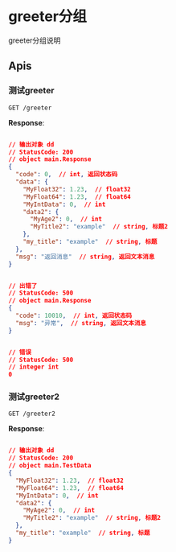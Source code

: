 # greeter分组

greeter分组说明

## Apis

### 测试greeter

```text
GET /greeter
```

**Response**:

```json

// 输出对象 dd
// StatusCode: 200
// object main.Response 
{
  "code": 0,  // int, 返回状态码
  "data": {
    "MyFloat32": 1.23,  // float32
    "MyFloat64": 1.23,  // float64
    "MyIntData": 0,  // int
    "data2": {
      "MyAge2": 0,  // int
      "MyTitle2": "example"  // string, 标题2
    },
    "my_title": "example"  // string, 标题
  },
  "msg": "返回消息"  // string, 返回文本消息
}
```

```json

// 出错了
// StatusCode: 500
// object main.Response 
{
  "code": 10010,  // int, 返回状态码
  "msg": "异常",  // string, 返回文本消息
}
```

```json

// 错误
// StatusCode: 500
// integer int 
0
```

### 测试greeter2

```text
GET /greeter2
```

**Response**:

```json

// 输出对象 dd
// StatusCode: 200
// object main.TestData 
{
  "MyFloat32": 1.23,  // float32
  "MyFloat64": 1.23,  // float64
  "MyIntData": 0,  // int
  "data2": {
    "MyAge2": 0,  // int
    "MyTitle2": "example"  // string, 标题2
  },
  "my_title": "example"  // string, 标题
}
```
